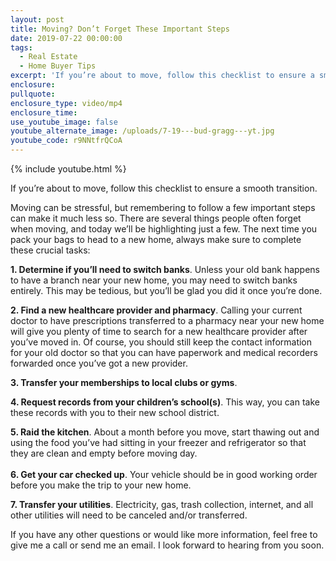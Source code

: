 ```yaml
---
layout: post
title: Moving? Don’t Forget These Important Steps
date: 2019-07-22 00:00:00
tags:
  - Real Estate
  - Home Buyer Tips
excerpt: 'If you’re about to move, follow this checklist to ensure a smooth transition.'
enclosure:
pullquote:
enclosure_type: video/mp4
enclosure_time:
use_youtube_image: false
youtube_alternate_image: /uploads/7-19---bud-gragg---yt.jpg
youtube_code: r9NNtfrQCoA
---
```


{% include youtube.html %}

If you’re about to move, follow this checklist to ensure a smooth transition.

Moving can be stressful, but remembering to follow a few important steps can make it much less so. There are several things people often forget when moving, and today we’ll be highlighting just a few. The next time you pack your bags to head to a new home, always make sure to complete these crucial tasks:

**1\. Determine if you’ll need to switch banks**. Unless your old bank happens to have a branch near your new home, you may need to switch banks entirely. This may be tedious, but you’ll be glad you did it once you’re done.

**2\. Find a new healthcare provider and pharmacy**. Calling your current doctor to have prescriptions transferred to a pharmacy near your new home will give you plenty of time to search for a new healthcare provider after you’ve moved in. Of course, you should still keep the contact information for your old doctor so that you can have paperwork and medical recorders forwarded once you’ve got a new provider.

**3\. Transfer your memberships to local clubs or gyms**.

**4\. Request records from your children’s school(s)**. This way, you can take these records with you to their new school district.

**5\. Raid the kitchen**. About a month before you move, start thawing out and using the food you’ve had sitting in your freezer and refrigerator so that they are clean and empty before moving day.<br>&nbsp;<br>**6\. Get your car checked up**. Your vehicle should be in good working order before you make the trip to your new home.

**7\. Transfer your utilities**. Electricity, gas, trash collection, internet, and all other utilities will need to be canceled and/or transferred.

If you have any other questions or would like more information, feel free to give me a call or send me an email. I look forward to hearing from you soon.